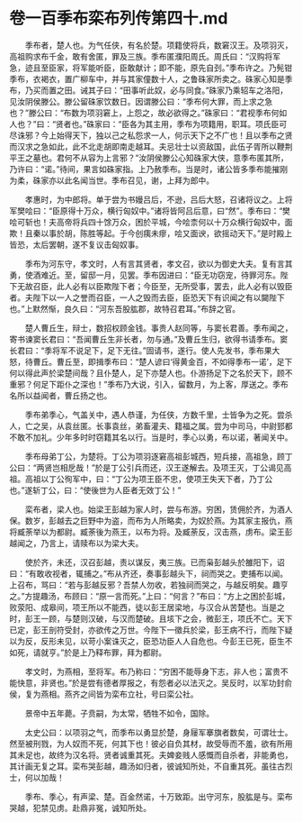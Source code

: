 # 卷一百季布栾布列传第四十.md

　　季布者，楚人也。为气任侠，有名於楚。项籍使将兵，数窘汉王。及项羽灭，高祖购求布千金，敢有舍匿，罪及三族。季布匿濮阳周氏。周氏曰：“汉购将军急，迹且至臣家，将军能听臣，臣敢献计；即不能，原先自刭。”季布许之。乃髡钳季布，衣褐衣，置广柳车中，并与其家僮数十人，之鲁硃家所卖之。硃家心知是季布，乃买而置之田。诫其子曰：“田事听此奴，必与同食。”硃家乃乘轺车之洛阳，见汝阴侯滕公。滕公留硃家饮数日。因谓滕公曰：“季布何大罪，而上求之急也？”滕公曰：“布数为项羽窘上，上怨之，故必欲得之。”硃家曰：“君视季布何如人也？”曰：“贤者也。”硃家曰：“臣各为其主用，季布为项籍用，职耳。项氏臣可尽诛邪？今上始得天下，独以己之私怨求一人，何示天下之不广也！且以季布之贤而汉求之急如此，此不北走胡即南走越耳。夫忌壮士以资敌国，此伍子胥所以鞭荆平王之墓也。君何不从容为上言邪？”汝阴侯滕公心知硃家大侠，意季布匿其所，乃许曰：“诺。”待间，果言如硃家指。上乃赦季布。当是时，诸公皆多季布能摧刚为柔，硃家亦以此名闻当世。季布召见，谢，上拜为郎中。

　　孝惠时，为中郎将。单于尝为书嫚吕后，不逊，吕后大怒，召诸将议之。上将军樊哙曰：“臣原得十万众，横行匈奴中。”诸将皆阿吕后意，曰“然”。季布曰：“樊哙可斩也！夫高帝将兵四十馀万众，困於平城，今哙柰何以十万众横行匈奴中，面欺！且秦以事於胡，陈胜等起。于今创痍未瘳，哙又面谀，欲摇动天下。”是时殿上皆恐，太后罢朝，遂不复议击匈奴事。

　　季布为河东守，孝文时，人有言其贤者，孝文召，欲以为御史大夫。复有言其勇，使酒难近。至，留邸一月，见罢。季布因进曰：“臣无功窃宠，待罪河东。陛下无故召臣，此人必有以臣欺陛下者；今臣至，无所受事，罢去，此人必有以毁臣者。夫陛下以一人之誉而召臣，一人之毁而去臣，臣恐天下有识闻之有以闚陛下也。”上默然惭，良久曰：“河东吾股肱郡，故特召君耳。”布辞之官。

　　楚人曹丘生，辩士，数招权顾金钱。事贵人赵同等，与窦长君善。季布闻之，寄书谏窦长君曰：“吾闻曹丘生非长者，勿与通。”及曹丘生归，欲得书请季布。窦长君曰：“季将军不说足下，足下无往。”固请书，遂行。使人先发书，季布果大怒，待曹丘。曹丘至，即揖季布曰：“楚人谚曰‘得黄金百，不如得季布一诺’，足下何以得此声於梁楚间哉？且仆楚人，足下亦楚人也。仆游扬足下之名於天下，顾不重邪？何足下距仆之深也！”季布乃大说，引入，留数月，为上客，厚送之。季布名所以益闻者，曹丘扬之也。

　　季布弟季心，气盖关中，遇人恭谨，为任侠，方数千里，士皆争为之死。尝杀人，亡之吴，从袁丝匿。长事袁丝，弟畜灌夫、籍福之属。尝为中司马，中尉郅都不敢不加礼。少年多时时窃籍其名以行。当是时，季心以勇，布以诺，著闻关中。

　　季布母弟丁公，为楚将。丁公为项羽逐窘高祖彭城西，短兵接，高祖急，顾丁公曰：“两贤岂相戹哉！”於是丁公引兵而还，汉王遂解去。及项王灭，丁公谒见高祖。高祖以丁公徇军中，曰：“丁公为项王臣不忠，使项王失天下者，乃丁公也。”遂斩丁公，曰：“使後世为人臣者无效丁公！”

　　栾布者，梁人也。始梁王彭越为家人时，尝与布游。穷困，赁佣於齐，为酒人保。数岁，彭越去之巨野中为盗，而布为人所略卖，为奴於燕。为其家主报仇，燕将臧荼举以为都尉。臧荼後为燕王，以布为将。及臧荼反，汉击燕，虏布。梁王彭越闻之，乃言上，请赎布以为梁大夫。

　　使於齐，未还，汉召彭越，责以谋反，夷三族。已而枭彭越头於雒阳下，诏曰：“有敢收视者，辄捕之。”布从齐还，奏事彭越头下，祠而哭之。吏捕布以闻。上召布，骂曰：“若与彭越反邪？吾禁人勿收，若独祠而哭之，与越反明矣。趣亨之。”方提趣汤，布顾曰：“原一言而死。”上曰：“何言？”布曰：“方上之困於彭城，败荥阳、成皋间，项王所以不能西，徒以彭王居梁地，与汉合从苦楚也。当是之时，彭王一顾，与楚则汉破，与汉而楚破。且垓下之会，微彭王，项氏不亡。天下已定，彭王剖符受封，亦欲传之万世。今陛下一徵兵於梁，彭王病不行，而陛下疑以为反，反形未见，以苛小案诛灭之，臣恐功臣人人自危也。今彭王已死，臣生不如死，请就亨。”於是上乃释布罪，拜为都尉。

　　孝文时，为燕相，至将军。布乃称曰：“穷困不能辱身下志，非人也；富贵不能快意，非贤也。”於是尝有德者厚报之，有怨者必以法灭之。吴反时，以军功封俞侯，复为燕相。燕齐之间皆为栾布立社，号曰栾公社。

　　景帝中五年薨。子贲嗣，为太常，牺牲不如令，国除。

　　太史公曰：以项羽之气，而季布以勇显於楚，身屦军搴旗者数矣，可谓壮士。然至被刑戮，为人奴而不死，何其下也！彼必自负其材，故受辱而不羞，欲有所用其未足也，故终为汉名将。贤者诚重其死。夫婢妾贱人感慨而自杀者，非能勇也，其计画无复之耳。栾布哭彭越，趣汤如归者，彼诚知所处，不自重其死。虽往古烈士，何以加哉！

　　季布、季心，有声梁、楚。百金然诺，十万致距。出守河东，股肱是与。栾布哭越，犯禁见虏。赴鼎非冤，诚知所处。